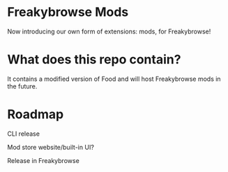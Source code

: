 # Freakybrowse Mods
Now introducing our own form of extensions: mods, for Freakybrowse!
# What does this repo contain?
It contains a modified version of Food and will host Freakybrowse mods in the future.
# Roadmap
CLI release

Mod store website/built-in UI?

Release in Freakybrowse
